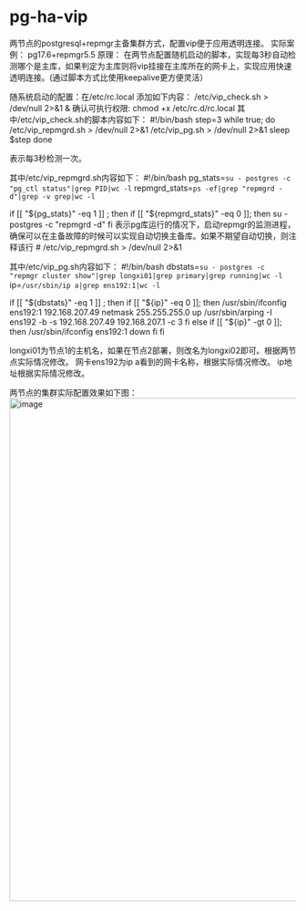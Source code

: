 # pg-ha-vip
两节点的postgresql+repmgr主备集群方式，配置vip便于应用透明连接。
实际案例：
pg17.6+repmgr5.5
原理：
在两节点配置随机启动的脚本，实现每3秒自动检测哪个是主库，如果判定为主库则将vip挂接在主库所在的网卡上，实现应用快速透明连接。(通过脚本方式比使用keepalive更方便灵活）

随系统启动的配置：在/etc/rc.local 添加如下内容：
/etc/vip_check.sh > /dev/null 2>&1 &
确认可执行权限:
chmod +x /etc/rc.d/rc.local
其中/etc/vip_check.sh的脚本内容如下：
#!/bin/bash
step=3
while true; do
    /etc/vip_repmgrd.sh > /dev/null 2>&1
    /etc/vip_pg.sh > /dev/null 2>&1
    sleep $step
done

表示每3秒检测一次。

其中/etc/vip_repmgrd.sh内容如下：
#!/bin/bash
pg_stats=`su - postgres -c "pg_ctl status"|grep PID|wc -l`
repmgrd_stats=`ps -ef|grep "repmgrd -d"|grep -v grep|wc -l`
 
if [[ "${pg_stats}" -eq 1 ]] ; then
    if [[ "${repmgrd_stats}" -eq 0 ]]; then
        su - postgres -c "repmgrd -d"
    fi
表示pg库运行的情况下，启动repmgr的监测进程，确保可以在主备故障的时候可以实现自动切换主备库。如果不期望自动切换，则注释该行 #   /etc/vip_repmgrd.sh > /dev/null 2>&1

其中/etc/vip_pg.sh内容如下：
#!/bin/bash
dbstats=`su - postgres -c "repmgr cluster show"|grep longxi01|grep primary|grep running|wc -l`
ip=`/usr/sbin/ip a|grep ens192:1|wc -l`
 
if [[ "${dbstats}" -eq 1 ]] ; then
    if [[ "${ip}" -eq 0 ]]; then
    /usr/sbin/ifconfig ens192:1 192.168.207.49 netmask 255.255.255.0 up
    /usr/sbin/arping -I ens192 -b -s 192.168.207.49 192.168.207.1 -c 3
    fi
else
    if [[ "${ip}" -gt 0 ]]; then
    /usr/sbin/ifconfig ens192:1 down
    fi
fi

longxi01为节点1的主机名，如果在节点2部署，则改名为longxi02即可。根据两节点实际情况修改。
网卡ens192为ip a看到的网卡名称，根据实际情况修改。
ip地址根据实际情况修改。

两节点的集群实际配置效果如下图：
<img width="1885" height="883" alt="image" src="https://github.com/user-attachments/assets/d25a1147-f997-4dc2-a5db-77bc58f83458" />
